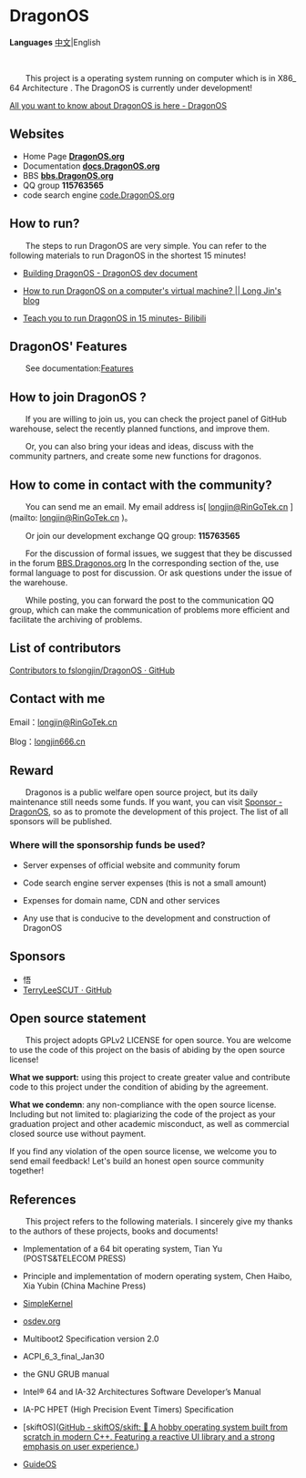 # DragonOS

**Languages** [中文](README.md)|English

&nbsp;

&emsp;&emsp;This project is a operating system running on computer which is in X86_ 64 Architecture . The DragonOS is currently under development!

[All you want to know about DragonOS is here - DragonOS](https://dragonos.org/uncategorized/summary/)

## Websites

- Home Page  **[DragonOS.org](https://dragonos.org)**
- Documentation  **[docs.DragonOS.org](https://docs.dragonos.org)**
- BBS  **[bbs.DragonOS.org](https://bbs.dragonos.org)**
- QQ group **115763565**
- code search engine [code.DragonOS.org](http://code.dragonos.org)&nbsp;

## How to run?

&emsp;&emsp;The steps to run DragonOS are very simple. You can refer to the following materials to run DragonOS in the shortest 15 minutes!

- [Building DragonOS - DragonOS dev document](https://docs.dragonos.org/zh_CN/latest/introduction/build_system.html#docker)

- [How to run DragonOS on a computer's virtual machine? || Long Jin's blog](https://longjin666.cn/?p=1514)

- [Teach you to run DragonOS in 15 minutes- Bilibili](https://www.bilibili.com/video/BV1zF411w7s2?share_source=copy_web&vd_source=41ab4a1b73e6f65219a785923511517e)

## DragonOS' Features

&emsp;&emsp;See documentation:[Features](https://docs.dragonos.org/zh_CN/latest/introduction/features.html)

## How to join DragonOS ?

&emsp;&emsp;If you are willing to join us, you can check the project panel of GitHub warehouse, select the recently planned functions, and improve them.

&emsp;&emsp;Or, you can also bring your ideas and ideas, discuss with the community partners, and create some new functions for dragonos.

## How to come in contact with the community?

&emsp;&emsp;You can send me an email. My email address is[ longjin@RinGoTek.cn ](mailto: longjin@RinGoTek.cn )。

&emsp;&emsp;Or join our development exchange QQ group: **115763565**

&emsp;&emsp;For the discussion of formal issues, we suggest that they be discussed in the forum [BBS.Dragonos.org](https://bbs.dragonos.org/) In the corresponding section of the, use formal language to post for discussion. Or ask questions under the issue of the warehouse.

&emsp;&emsp;While posting, you can forward the post to the communication QQ group, which can make the communication of problems more efficient and facilitate the archiving of problems.

## List of contributors

[Contributors to fslongjin/DragonOS · GitHub](https://github.com/fslongjin/DragonOS/graphs/contributors)

## Contact with me

Email：longjin@RinGoTek.cn

Blog：[longjin666.cn](https://longjin666.cn)

## Reward

&emsp;&emsp;Dragonos is a public welfare open source project, but its daily maintenance still needs some funds. If you want, you can visit [Sponsor - DragonOS](https://dragonos.org/donate/), so as to promote the development of this project. The list of all sponsors will be published.

### Where will the sponsorship funds be used?

- Server expenses of official website and community forum

- Code search engine server expenses (this is not a small amount)

- Expenses for domain name, CDN and other services

- Any use that is conducive to the development and construction of DragonOS

## Sponsors

- 悟
- [TerryLeeSCUT · GitHub](https://github.com/TerryLeeSCUT)

## Open source statement

&emsp;&emsp;This project adopts GPLv2 LICENSE for open source. You are welcome to use the code of this project on the basis of abiding by the open source license!

**What we support:** using this project to create greater value and contribute code to this project under the condition of abiding by the agreement.

**What we condemn**: any non-compliance with the open source license. Including but not limited to: plagiarizing the code of the project as your graduation project and other academic misconduct, as well as commercial closed source use without payment.

If you find any violation of the open source license, we welcome you to send email feedback! Let's build an honest open source community together!

## References

&emsp;&emsp;This project refers to the following materials. I sincerely give my thanks to the authors of these projects, books and documents!

- Implementation of a 64 bit operating system, Tian Yu (POSTS&TELECOM  PRESS)

- Principle and implementation of modern operating system, Chen Haibo, Xia Yubin (China Machine Press)

- [SimpleKernel](https://github.com/Simple-XX/SimpleKernel)

- [osdev.org](https://wiki.osdev.org/Main_Page)

- Multiboot2 Specification version 2.0

- ACPI_6_3_final_Jan30

- the GNU GRUB manual

- Intel® 64 and IA-32 Architectures Software Developer’s Manual

- IA-PC HPET (High Precision Event Timers) Specification

- [skiftOS]([GitHub - skiftOS/skift: 🥑 A hobby operating system built from scratch in modern C++. Featuring a reactive UI library and a strong emphasis on user experience.](https://github.com/skiftOS/skift))

- [GuideOS](https://github.com/Codetector1374/GuideOS)
